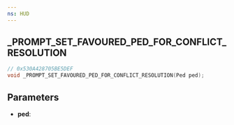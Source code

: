 ```yaml
---
ns: HUD
---
```

## _PROMPT_SET_FAVOURED_PED_FOR_CONFLICT_RESOLUTION

```c
// 0x530A428705BE5DEF
void _PROMPT_SET_FAVOURED_PED_FOR_CONFLICT_RESOLUTION(Ped ped);
```

## Parameters
* **ped**:
